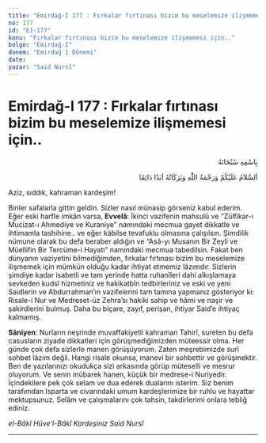 ```yaml
---
title: "Emirdağ-I 177 : Fırkalar fırtınası bizim bu meselemize ilişmemesi için.."
no: 177
id: "E1-177"
konu: "Fırkalar fırtınası bizim bu meselemize ilişmemesi için.."
bolge: "Emirdağ-I"
donem: "Emirdağ 1 Dönemi"
date: 
yazar: "Said Nursî"
---
```


# Emirdağ-I 177 : Fırkalar fırtınası bizim bu meselemize ilişmemesi için..

<p class="arabic" dir="rtl" title="Meal: “Her türlü noksan sıfatlardan yüce olan Allah’ın adıyla.”">بِاسْمِهِ سُبْحَانَهُ</p>

<p class="arabic" dir="rtl" title="Meal: “Allah’ın selâmı, rahmeti ve bereketleri, ebedî ve dâimî olarak üzerinize olsun.”">اَلسَّلاَمُ عَلَيْكُمْ وَرَحْمَةُ اللّٰهِ وَبَرَكَاتُهُ اَبَدًا دَائِمًا</p>

Aziz, sıddık, kahraman kardeşim!

Binler safalarla gittin geldin. Sizler nasıl münasip görseniz kabul ederim. Eğer eski harfle imkân varsa, **Evvelâ**: İkinci vazifenin mahsulü ve “Zülfikar-ı Mucizat-ı Ahmediye ve Kuraniye” namındaki mecmua gayet dikkatle ve ihtimamla tashihine.. ve eğer kàbilse tevafuklu olmasına çalışılsın. Şimdilik nümune olarak bu defa beraber aldığın ve “Asâ-yı Musanın Bir Zeyli ve Müellifin Bir Tercüme-i Hayatı” namındaki mecmua tabedilsin. Fakat ben dünyanın vaziyetini bilmediğimden, fırkalar fırtınası bizim bu meselemize ilişmemek için mümkün olduğu kadar ihtiyat etmemiz lâzımdır. Sizlerin şimdiye kadar isabetli ve tam yerinde hatta ruhanîleri dahi alkışlamaya sevkeden kudsî hizmetiniz ve hakikatbîn tedbirleriniz ve eski ve yeni Saidlerin ve Abdurrahman’ın vazifelerini tam tamına yapmanız gösteriyor ki: Risale-i Nur ve Medreset-üz Zehra’sı hakiki sahip ve hâmi ve naşir ve şakirdlerini bulmuş. Daha bu biçare, zayıf, perişan, ihtiyar Said’e ihtiyaç kalmamış.

**Sâniyen**: Nurların neşrinde muvaffakiyetli kahraman Tahirî, sureten bu defa casusların ziyade dikkatleri için görüşmediğimizden müteessir olma. Her günde çok defa sizlerle manen görüşüyorum. Zaten meşrebimizde surî sohbet lâzım değil. Hangi risale okunsa, manevi bir sohbettir ve görüşmektir. Ben de yazılarınızı okudukça sizi arkasında görüp müteselli ve mesrur oluyorum. Ve senin mübarek hanen, küçük bir medrese-i Nuriyedir. İçindekilere pek çok selam ve dua ederek dualarını isterim. Siz benim tarafımdan Isparta ve civarındaki umum kardeşlerimize bir ruhlu ve hayattar mektupsunuz. Selâm ve çalışmalarını çok tahsin, takdirlerimi onlara tebliğ ediniz.

*el-Bâkî Hüve’l-Bâkî*
*Kardeşiniz*
*Said Nursî*

***
